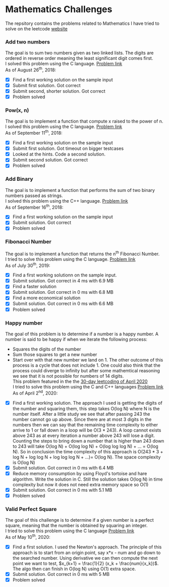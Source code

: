 # Mathematics Challenges
The repsitory contains the problems related to Mathematics I have tried to solve on the leetcode [website](https://leetcode.com/problemset/all/)

### Add two numbers
The goal is to sum two numbers given as two linked lists. The digits are ordered in reverse order meaning the least significant digit comes first.  
I solved this problem using the C language. [Problem link](https://leetcode.com/problems/add-two-numbers/description/)  
As of August 26<sup>th</sup>, 2018:
- [X] Find a first working solution on the sample input
- [X] Submit first solution. Got correct
- [X] Submit second, shorter solution. Got correct
- [X] Problem solved

### Pow(x, n)
The goal is to implement a function that compute x raised to the power of n.  
I solved this problem using the C language. [Problem link](https://leetcode.com/problems/powx-n/description/)  
As of September 11<sup>th</sup>, 2018:
- [X] Find a first working solution on the sample input
- [X] Submit first solution. Got timeout on bigger testcases
- [X] Looked at the hints. Code a second solution.
- [X] Submit second solution. Got correct
- [X] Problem solved

### Add Binary
The goal is to implement a function that performs the sum of two binary numbers passed as strings.  
I solved this problem using the C++ language. [Problem link](https://leetcode.com/problems/add-binary/description/)  
As of September 16<sup>th</sup>, 2018:
- [X] Find a first working solution on the sample input
- [X] Submit solution. Got correct
- [X] Problem solved

### Fibonacci Number
The goal is to implement a function that returns the n<sup>th</sup> Fibonacci Number.  
I tried to solve this problem using the C language. [Problem link](https://leetcode.com/problems/fibonacci-number)  
As of July 30<sup>th</sup>, 2019:
- [X] Find a first working solutionn on the sample input.
- [X] Submit solution. Got correct in 4 ms with 6.9 MB
- [x] Find a faster solution
- [x] Submit solution. Got correct in 0 ms with 6.8 MB
- [x] Find a more economical solution
- [x] Submit solution. Got correct in 0 ms with 6.6 MB
- [X] Problem solved

### Happy number
The goal of this problem is to determine if a number is a happy number. A number
is said to be happy if when we iterate the following process:
 - Squares the digits of the number
 - Sum those squares to get a new number
 - Start over with that new number
we land on 1. The other outcome of this process is a cycle that does not
include 1. One could also think that the process could diverge to infinity but
after some mathemtical reasoning we see that it is not possible for numbers of
14 digits.  
This problem featured in the the [30-day leetcoding of April
2020](https://leetcode.com/explore/featured/card/30-day-leetcoding-challenge/)  
I tried to solve this problem using the C and C++ languages [Problem
link](https://leetcode.com/problems/happy-number/)  
As of April 2<sup>nd</sup>, 2020:
- [X] Find a first working solution. The approach I used is getting the digits
      of the number and squaring them, this step takes O(log N) where N is the
      number itself. After a little study we see that after passing 243 the
      number cannot go up above. Since there are at most 3 digits in the numbers
      then we can say that the remaining time complexity to either arrive to 1
      or fall down in a loop will be O(3 * 243). A loop cannot exists above 243
      as at every iteration a number above 243 will lose a digit. Counting the
      steps to bring down a number that is higher than 243 down to 243 will take
      O(log N) + O(log log N) + O(log log log N) + ... = O(log N). So in
      conclusion the time complexity of this approach is O(243 * 3 + log N + log
      log N + log log log N + ...)= O(log N). The space complexity is O(log N)
- [X] Submit solution. Got correct in 0 ms with 6.4 MB
- [X] Reduce memory consumption by using Floyd's tortoise and hare algorithm.
      Write the solution in C. Still the solution takes O(log N) in time
      complexity but now it does not need extra memory space so O(1)
- [X] Submit solution. Got correct in 0 ms with 5.1 MB
- [X] Problem solved

### Valid Perfect Square
The goal of this challenge is to determine if a given number is a perfect
square, meaning that the number is obtained by squaring an integer.  
I tried to solve this problem using the C language [Problem
link](https://leetcode.com/problems/valid-perfect-square/)  
As of May 10<sup>th</sup>, 2020:
- [X] Find a first solution. I used the Newton's approach. The principle of this
      approach is to start from an origin point, say x*x - num and go down to
      the searched number. Using derivative we can then compute the next point
      we want to test, $x_{k+1} = \frac{1}{2} (x_k + \frac{num}{x_k})$. The algo
      then can finish in O(log N) using O(1) extra space.
- [X] Submit solution. Got correct in 0 ms with 5 MB
- [X] Problem solved
